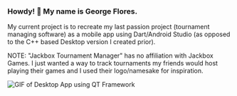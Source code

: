 
### Howdy! 🤠 My name is George Flores.

My current project is to recreate my last passion project (tournament managing software) as a mobile app using Dart/Android Studio (as opposed to the C++ based Desktop version I created prior).

NOTE: "Jackbox Tournament Manager" has no affiliation with Jackbox Games. I just wanted a way to track tournaments my friends would host playing their games and I used their logo/namesake for inspiration. 

![GIF of Desktop App using QT Framework](https://user-images.githubusercontent.com/34392518/117534117-f2ec4580-afa4-11eb-807c-27548b5d505b.gif)



<!--
**GFlores17/GFlores17** is a ✨ _special_ ✨ repository because its `README.md` (this file) appears on your GitHub profile.

Here are some ideas to get you started:

- 🔭 I’m currently working on ...
- 🌱 I’m currently learning ...
- 👯 I’m looking to collaborate on ...
- 🤔 I’m looking for help with ...
- 💬 Ask me about ...
- 📫 How to reach me: ...
- 😄 Pronouns: ...
- ⚡ Fun fact: ...
-->
